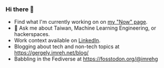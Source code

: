 ### Hi there 👋

- Find what I'm currently working on on [my "Now" page](https://gergely.imreh.net/now/).
- 💬 Ask me about Taiwan, Machine Learning Engineering, or hackerspaces.
- Work context available on [LinkedIn](https://www.linkedin.com/in/gergelyimreh/).
- Blogging about tech and non-tech topics at https://gergely.imreh.net/blog/
- Babbling in the Fediverse at https://fosstodon.org/@imrehg
